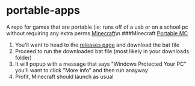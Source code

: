 # portable-apps
A repo for games that are portable (ie: runs off of a usb or on a school pc without requiring any extra perms
[Minecraft](#Minecraft)\n
###Minecraft
[Portable MC](https://github.com/portablemc/portablemc)
1. You'll want to head to the [releases page](https://github.com/portablemc/portablemc/releases/) and download the bat file
2. Proceed to run the downloaded bat file (most likely in your downloads folder)
3. It will popup with a message that says "Windows Protected Your PC" you'll want to click "More info" and then run anayway
4. Profit, Minecraft should launch as usual
